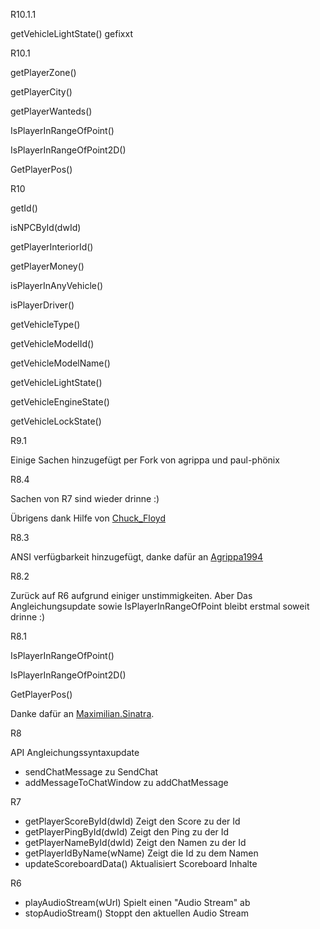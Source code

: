 R10.1.1

getVehicleLightState() gefixxt


R10.1

getPlayerZone() 

getPlayerCity()

getPlayerWanteds()

IsPlayerInRangeOfPoint()

IsPlayerInRangeOfPoint2D() 

GetPlayerPos()


R10

getId()

isNPCById(dwId)

getPlayerInteriorId()

getPlayerMoney()

isPlayerInAnyVehicle()

isPlayerDriver()

getVehicleType()

getVehicleModelId()

getVehicleModelName()

getVehicleLightState()

getVehicleEngineState()

getVehicleLockState()

R9.1

Einige Sachen hinzugefügt per Fork von agrippa und paul-phönix


R8.4

Sachen von R7 sind wieder drinne :)

Übrigens dank Hilfe von [Chuck_Floyd](https://github.com/FrozenBrain/)

R8.3

ANSI verfügbarkeit hinzugefügt, danke dafür an [Agrippa1994](https://github.com/agrippa1994)

R8.2

Zurück auf R6 aufgrund einiger unstimmigkeiten.
Aber Das Angleichungsupdate sowie IsPlayerInRangeOfPoint bleibt erstmal soweit drinne :)

R8.1

IsPlayerInRangeOfPoint()

IsPlayerInRangeOfPoint2D()

GetPlayerPos()

Danke dafür an [Maximilian.Sinatra](http://forum.revival-gaming.net/index.php?page=Thread&postID=2997836#post2997836).

R8

API Angleichungssyntaxupdate

- sendChatMessage zu SendChat
- addMessageToChatWindow zu addChatMessage

R7

- getPlayerScoreById(dwId) Zeigt den Score zu der Id 
- getPlayerPingById(dwId) Zeigt den Ping zu der Id 
- getPlayerNameById(dwId) Zeigt den Namen zu der Id 
- getPlayerIdByName(wName) Zeigt die Id zu dem Namen 
- updateScoreboardData() Aktualisiert Scoreboard Inhalte 

R6

- playAudioStream(wUrl) Spielt einen "Audio Stream" ab
- stopAudioStream() Stoppt den aktuellen Audio Stream
